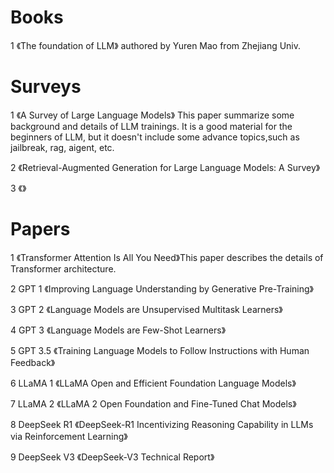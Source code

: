 # Books

1 《The foundation of LLM》 authored by Yuren Mao from Zhejiang Univ. 


# Surveys
1 《A Survey of Large Language Models》 This paper summarize some background and details of LLM trainings. It is a good material for the beginners of LLM, but it doesn't include some advance topics,such as jailbreak, rag, aigent, etc. 

2 《Retrieval-Augmented Generation for Large Language Models: A Survey》

3 《》

# Papers
1 《Transformer Attention Is All You Need》This paper describes the details of Transformer architecture. 

2 GPT 1 《Improving Language Understanding by Generative Pre-Training》

3 GPT 2 《Language Models are Unsupervised Multitask Learners》

4 GPT 3 《Language Models are Few-Shot Learners》

5 GPT 3.5 《Training Language Models to Follow Instructions with Human Feedback》

6 LLaMA 1 《LLaMA Open and Efficient Foundation Language Models》

7 LLaMA 2 《LLaMA 2 Open Foundation and Fine-Tuned Chat Models》

8 DeepSeek R1 《DeepSeek-R1 Incentivizing Reasoning Capability in LLMs via Reinforcement Learning》

9 DeepSeek V3 《DeepSeek-V3 Technical Report》

